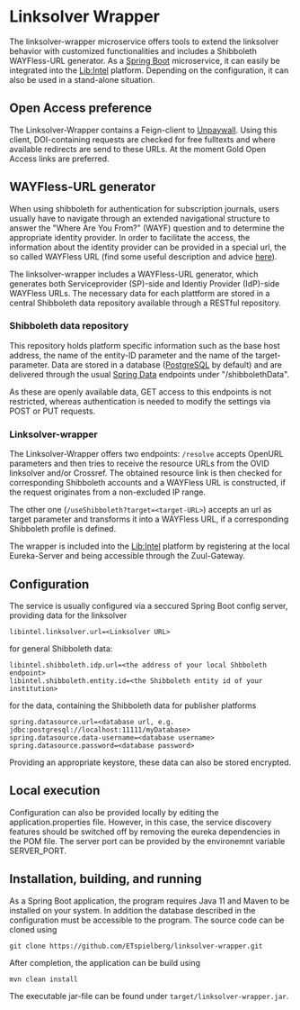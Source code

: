 # Linksolver Wrapper

The linksolver-wrapper microservice offers tools to extend the linksolver behavior with customized functionalities and includes a Shibboleth WAYFless-URL generator.
As a [Spring Boot](https://spring.io/projects/spring-boot) microservice, it can easily be integrated into the [Lib:Intel](https://github.com/ETspielberg/lib-intel) platform. 
Depending on the configuration, it can also be used in a stand-alone situation.

## Open Access preference
The Linksolver-Wrapper contains a Feign-client to [Unpaywall](https://unpaywall.org/). 
Using this client, DOI-containing requests are checked for free fulltexts and where available redirects are send to these URLs. 
At the moment Gold Open Access links are preferred.  


## WAYFless-URL generator

When using shibboleth for authentication for subscription journals, users usually have to navigate through an extended navigational structure to answer the "Where Are You From?" (WAYF) question and to determine the appropriate identity provider.
In order to facilitate the access, the information about the identity provider can be provided in a special url, the so called WAYFless URL (find some useful description and advice [here](https://www.ukfederation.org.uk/library/uploads/Documents/WAYFlessGuidance.pdf)).

The linksolver-wrapper includes a WAYFless-URL generator, which generates both Serviceprovider (SP)-side and Identiy Provider (IdP)-side WAYFless URLs.
The necessary data for each plattform are stored in a central Shibboleth data repository available through a RESTful repository.

### Shibboleth data repository
  
This repository holds platform specific information such as the base host address, the name of the entity-ID parameter and the name of the target-parameter.
Data are stored in a database ([PostgreSQL](https://www.postgresql.org/) by default) and are delivered through the usual [Spring Data](https://docs.spring.io/spring-data/rest/docs/current/reference/html/) endpoints under "/shibbolethData". 

As these are openly available data, GET access to this endpoints is not restricted, whereas authentication is needed to modify the settings via POST or PUT requests.    

### Linksolver-wrapper
The Linksolver-Wrapper offers two endpoints: `/resolve` accepts OpenURL parameters and then tries to receive the resource URLs from the OVID linksolver and/or Crossref.
The obtained resource link is then checked for corresponding Shibboleth accounts and a WAYFless URL is constructed, if the request originates from a non-excluded IP range.

The other one (`/useShibboleth?target=<target-URL>`) accepts an url as target parameter and transforms it into a WAYFless URL, if a corresponding Shibboleth profile is defined.

The wrapper is included into the [Lib:Intel](https://github.com/ETspielberg/lib-intel) platform by registering at the local Eureka-Server and being accessible through the Zuul-Gateway. 

## Configuration
The service is usually configured via a seccured Spring Boot config server, providing data for the linksolver

    libintel.linksolver.url=<Linksolver URL>


for general Shibboleth data:

    libintel.shibboleth.idp.url=<the address of your local Shbboleth endpoint>
    libintel.shibboleth.entity.id=<the Shibboleth entity id of your institution>

for the data, containing the Shibboleth data for publisher platforms

    spring.datasource.url=<database url, e.g. jdbc:postgresql://localhost:11111/myDatabase>
    spring.datasource.data-username=<database username>
    spring.datasource.password=<database password>

Providing an appropriate keystore, these data can also be stored encrypted.

## Local execution
Configuration can also be provided locally by editing the application.properties file. 
However, in this case, the service discovery features should be switched off by removing the eureka dependencies in the POM file. 
The server port can be provided by the environemnt variable SERVER_PORT.

## Installation, building, and running

As a Spring Boot application, the program requires Java 11 and Maven to be installed on your system.
In addition the database described in the configuration must be accessible to the program. 
The source code can be cloned using
 
    git clone https://github.com/ETspielberg/linksolver-wrapper.git
    
After completion, the application can be build using

    mvn clean install
    
The executable jar-file can be found under `target/linksolver-wrapper.jar`.


